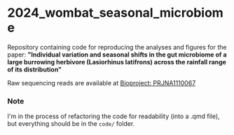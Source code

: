 # 2024_wombat_seasonal_microbiome
Repository containing code for reproducing the analyses and figures for the paper: **"Individual variation and seasonal shifts in the gut microbiome of a large burrowing herbivore (Lasiorhinus latifrons) across the rainfall range of its distribution"**

Raw sequencing reads are available at [Bioproject: PRJNA1110067](https://www.ncbi.nlm.nih.gov/bioproject/PRJNA1110067)

### Note
I'm in the process of refactoring the code for readability (into a .qmd file), but everything should be in the `code/` folder.